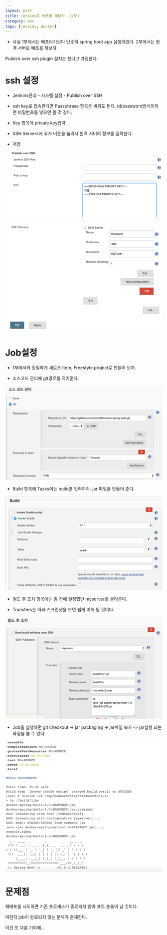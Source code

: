 ```yaml
---
layout: post
title: jenkins로 배포를 해보자. (2부)
category: dev
tags: [jenkins, docker]
---
```


* 사실 1부에서는 배포라기보다 단순히 spring boot app 실행이었다.
2부에서는 원격 서버로 배포를 해보자.

Publish over ssh plugin 설치는 했다고 가정한다.

# ssh 설정

- Jenkins관리 - 시스템 설정 - Publish over SSH

- ssh key로 접속한다면 Passphrase 항목은 비워도 된다. id/password방식이라면 비밀번호를 넣으면 될 것 같다.

- Key 항목에 private key입력

- SSH Servers에 추가 버튼을 눌러서 원격 서버의 정보를 입력한다.

- 저장

![ssh설정1](../public/img/jenkins/ssh-setting1.png)

![ssh설정2](../public/img/jenkins/ssh-setting2.png)


# Job설정
- 1부에서와 동일하게 새로운 Item, Freestyle project로 만들어 보자.

- 소스코드 관리에 git경로를 적어준다.


![deploy item1](../public/img/jenkins/deploy-item1.png)

- Build 항목에 Tasks에는 build만 입력하자. jar 파일을 만들어 준다.

![deploy item2](../public/img/jenkins/deploy-item2.png)

- 빌드 후 조치 항목에는 좀 전에 설정했던 myserver를 골라준다.

- Transfers는 아래 스크린샷을 보면 쉽게 이해 될 것이다.

![deploy item3](../public/img/jenkins/deploy-item3.png)

- Job을 실행하면 git checkout -> jar packaging -> jar파일 복사 -> jar실행 되는 과정을 볼 수 있다.

![deploy item3](../public/img/jenkins/deploy-item4.png)


# 문제점
재배포를 시도하면 기존 프로세스가 종료되지 않아 포트 충돌이 날 것이다.

여전히 job이 완료되지 않는 문제가 존재한다.

이건 또 다음 기회에...